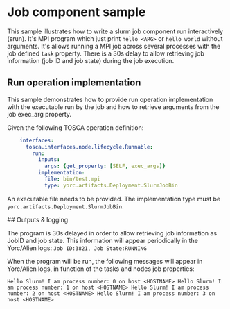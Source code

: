 # Job component sample

This sample illustrates how to write a slurm job component run interactively (srun).
It's MPI program which just print `hello <ARG>` or `hello world` without arguments.
It's allows running a MPI job across several processes with the job defined `task` property.
There is a 30s delay to allow retrieving job information (job ID and job state) during the job execution.

## Run operation implementation

This sample demonstrates how to provide run operation implementation with the executable run by the job and how to retrieve arguments from the job exec_arg property.

Given the following TOSCA operation definition:
```yaml
    interfaces:
      tosca.interfaces.node.lifecycle.Runnable:
        run:
          inputs:
            args: {get_property: [SELF, exec_args]}
          implementation:
            file: bin/test.mpi
            type: yorc.artifacts.Deployment.SlurmJobBin
```

An executable file needs to be provided.
The implementation type must be `yorc.artifacts.Deployment.SlurmJobBin`.


## Outputs & logging

The program is 30s delayed in order to allow retrieving job information as JobID and job state.
This information will appear periodically in the Yorc/Alien logs:
`Job ID:3821, Job State:RUNNING`

When the program will be run, the following messages will appear in Yorc/Alien logs, in function of the tasks and nodes job properties:

`Hello Slurm! I am process number: 0 on host <HOSTNAME>
 Hello Slurm! I am process number: 1 on host <HOSTNAME>
 Hello Slurm! I am process number: 2 on host <HOSTNAME>
 Hello Slurm! I am process number: 3 on host <HOSTNAME>`
